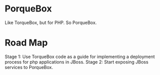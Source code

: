 PorqueBox
=========

Like TorqueBox, but for PHP. So PorqueBox.

Road Map
========

Stage 1: Use TorqueBox code as a guide for implementing a deployment process for php applications in JBoss.
Stage 2: Start exposing JBoss services to PorqueBox.
